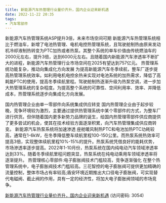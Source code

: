 ```yaml
---
title: 新能源汽车热管理行业量价齐升，国内企业迎来新机遇
date: 2022-11-22 20:35
tags:
- 汽车零部件
---
```

新能源汽车热管理系统ASP提升3倍，未来市场空间可期
新能源汽车热管理系统相比于燃油车，新增了电池热管理、电机电控热管理系统，且驾驶舱制热由原来发动机冷却液制热转变为PTC加热或者热泵。其整个系统的单车价值由传统燃油车的2000元左右，提升3倍，达到6000元左右。且随着国内新能源汽车渗透率不断扩大的进程，新能源汽车热管理行业市场空间在2025有望达到757亿元。
热管理系统功能复杂，推动向集成化方向发展
为提高新能源汽车冬季续航，整车厂逐步提高热管理系统效率。如利用电机电控余热来实现对电池系统的加热需求，降低了高耗能PTC的使用，提高冬季续航里程。驾驶舱制热逐渐升级为热泵空调，进一步加大热管理系统的复杂程度。为提高整个系统的可靠性、空间利用率、效率、并降低成本，热管理系统逐步向集成化方向发展。
<!-- more -->
国内热管理企业由单一零部件向系统集成供应转变
国内热管理企业由于起步较晚，竞争环境较为激烈，主要通过提供热管理系统中某个零部件的方式，为整车厂进行供货。但伴随着国内更多新势力品牌的诞生，给国内热管理零部件供应商提供了更多尝试的机会，使其在技术经验方面逐渐积累，向汽车热管理集成供应商转变。
新能源汽车热泵系统将加速渗透
座舱暖风制热PTC和电池加热PTC功耗较高，通常在1-6kW，在冬季降低整车续航里程100-150公里。而热泵系统热效率可提高3倍，实现整体续航里程10%-15%的提升。热泵系统凭借良好的能耗优势，市场渗透率逐步提高。2022年1-10月份，热泵系统在国内纯电动汽车领域渗透率达到33%。随着冬季续航里程问题突显，热泵系统在纯电动乘用车领域渗透率将逐渐提升。
热管理核心零部件:电子膨胀阀技术门槛较高，竞争逐渐强化
在整个热管理系统中，电子膨胀阀技术门槛较高。三花智控的电子膨胀阀可提供更加精确的流量控制，整体市场占有率较高;盾安环境近期推出大口径电子膨胀阀，可实现替代电磁阀、截止阀的作用，具有一定的经济性，将加大电子膨胀阀领域的市场竞争。

[新能源汽车热管理行业量价齐升，国内企业迎来新机遇](https://url12.ctfile.com/f/3948612-730568428-fedd00?p=3054)
(访问密码: 3054)
